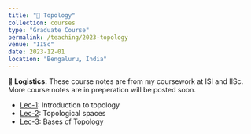 ```yaml
---
title: "📔 Topology"
collection: courses
type: "Graduate Course"
permalink: /teaching/2023-topology
venue: "IISc"
date: 2023-12-01
location: "Bengaluru, India"
---
```


**📌 Logistics:** These course notes are from my coursework at ISI and IISc. More course notes are in preperation will be posted soon.

- [Lec-1](https://drive.google.com/drive/folders/1NKFRQ_Jenery8gnLyR0ESYq0ry8yMBz1): Introduction to topology
- [Lec-2](https://drive.google.com/drive/folders/1NKFRQ_Jenery8gnLyR0ESYq0ry8yMBz1): Topological spaces
- [Lec-3](https://drive.google.com/drive/folders/1NKFRQ_Jenery8gnLyR0ESYq0ry8yMBz1): Bases of Topology
